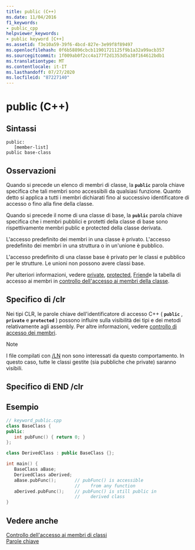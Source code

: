 ```yaml
---
title: public (C++)
ms.date: 11/04/2016
f1_keywords:
- public_cpp
helpviewer_keywords:
- public keyword [C++]
ms.assetid: f3e10a59-39f6-4bcd-827e-3e99f8f89497
ms.openlocfilehash: 0f6b58896cbcb11901721125f9b1a32a99acb357
ms.sourcegitcommit: 1f009ab0f2cc4a177f2d1353d5a38f164612bdb1
ms.translationtype: MT
ms.contentlocale: it-IT
ms.lasthandoff: 07/27/2020
ms.locfileid: "87227140"
---
```

# <a name="public-c"></a>public (C++)

## <a name="syntax"></a>Sintassi

```
public:
   [member-list]
public base-class
```

## <a name="remarks"></a>Osservazioni

Quando si precede un elenco di membri di classe, la **`public`** parola chiave specifica che tali membri sono accessibili da qualsiasi funzione. Quanto detto si applica a tutti i membri dichiarati fino al successivo identificatore di accesso o fino alla fine della classe.

Quando si precede il nome di una classe di base, la **`public`** parola chiave specifica che i membri pubblici e protetti della classe di base sono rispettivamente membri public e protected della classe derivata.

L'accesso predefinito dei membri in una classe è privato. L'accesso predefinito dei membri in una struttura o in un'unione è pubblico.

L'accesso predefinito di una classe base è privato per le classi e pubblico per le strutture. Le unioni non possono avere classi base.

Per ulteriori informazioni, vedere [private](../cpp/private-cpp.md), [protected](../cpp/protected-cpp.md), [Friend](../cpp/friend-cpp.md)e la tabella di accesso ai membri in [controllo dell'accesso ai membri della classe](member-access-control-cpp.md).

## <a name="clr-specific"></a>Specifico di /clr

Nei tipi CLR, le parole chiave dell'identificatore di accesso C++ ( **`public`** , **`private`** e **`protected`** ) possono influire sulla visibilità dei tipi e dei metodi relativamente agli assembly. Per altre informazioni, vedere [controllo di accesso dei membri](member-access-control-cpp.md).

> [!NOTE]
> I file compilati con [/LN](../build/reference/ln-create-msil-module.md) non sono interessati da questo comportamento. In questo caso, tutte le classi gestite (sia pubbliche che private) saranno visibili.

## <a name="end-clr-specific"></a>Specifico di END /clr

## <a name="example"></a>Esempio

```cpp
// keyword_public.cpp
class BaseClass {
public:
   int pubFunc() { return 0; }
};

class DerivedClass : public BaseClass {};

int main() {
   BaseClass aBase;
   DerivedClass aDerived;
   aBase.pubFunc();       // pubFunc() is accessible
                          //    from any function
   aDerived.pubFunc();    // pubFunc() is still public in
                          //    derived class
}
```

## <a name="see-also"></a>Vedere anche

[Controllo dell'accesso ai membri di classi](member-access-control-cpp.md)<br/>
[Parole chiave](../cpp/keywords-cpp.md)
